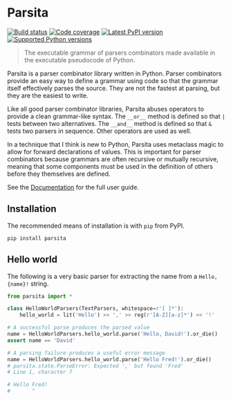 # Parsita

[![Build status][build-image]][build-link]
[![Code coverage][coverage-image]][coverage-link]
[![Latest PyPI version][pypi-image]][pypi-link]
[![Supported Python versions][python-versions-image]][python-versions-link]

> The executable grammar of parsers combinators made available in the executable pseudocode of Python.

Parsita is a parser combinator library written in Python. Parser combinators provide an easy way to define a grammar using code so that the grammar itself effectively parses the source. They are not the fastest at parsing, but they are the easiest to write.

Like all good parser combinator libraries, Parsita abuses operators to provide a clean grammar-like syntax. The `__or__` method is defined so that `|` tests between two alternatives. The `__and__` method is defined so that `&` tests two parsers in sequence. Other operators are used as well.

In a technique that I think is new to Python, Parsita uses metaclass magic to allow for forward declarations of values. This is important for parser combinators because grammars are often recursive or mutually recursive, meaning that some components must be used in the definition of others before they themselves are defined.

See the [Documentation](https://parsita.drhagen.com) for the full user guide.

## Installation

The recommended means of installation is with `pip` from PyPI.

```shell
pip install parsita
```

## Hello world

The following is a very basic parser for extracting the name from a `Hello, {name}!` string.

```python
from parsita import *

class HelloWorldParsers(TextParsers, whitespace=r'[ ]*'):
    hello_world = lit('Hello') >> ',' >> reg(r'[A-Z][a-z]*') << '!'

# A successful parse produces the parsed value
name = HelloWorldParsers.hello_world.parse('Hello, David!').or_die()
assert name == 'David'

# A parsing failure produces a useful error message
name = HelloWorldParsers.hello_world.parse('Hello Fred!').or_die()
# parsita.state.ParseError: Expected ',' but found 'Fred'
# Line 1, character 7

# Hello Fred!
#       ^
```

[build-image]: https://github.com/drhagen/parsita/workflows/python/badge.svg?branch=master&event=push
[build-link]: https://github.com/drhagen/parsita/actions?query=branch%3Amaster+event%3Apush
[coverage-image]: https://codecov.io/github/drhagen/parsita/coverage.svg?branch=master
[coverage-link]: https://codecov.io/github/drhagen/parsita?branch=master
[pypi-image]: https://img.shields.io/pypi/v/parsita.svg
[pypi-link]: https://pypi.python.org/pypi/parsita
[python-versions-image]: https://img.shields.io/pypi/pyversions/parsita.svg
[python-versions-link]: https://pypi.python.org/pypi/parsita
